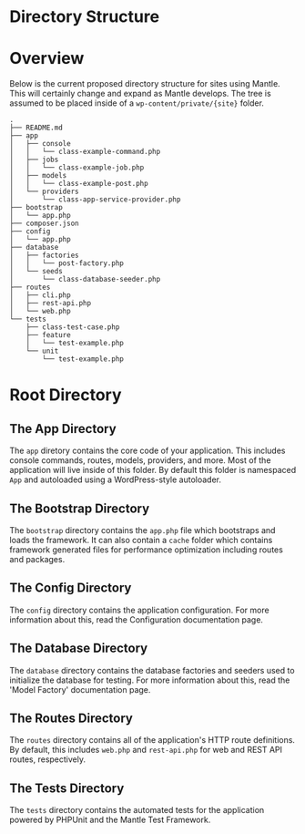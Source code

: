 # Directory Structure

# Overview

Below is the current proposed directory structure for sites using Mantle. This
will certainly change and expand as Mantle develops. The tree is assumed to be
placed inside of a `wp-content/private/{site}` folder.

```
.
├── README.md
├── app
│   ├── console
│   │   └── class-example-command.php
│   ├── jobs
│   │   └── class-example-job.php
│   ├── models
│   │   └── class-example-post.php
│   └── providers
│       └── class-app-service-provider.php
├── bootstrap
│   └── app.php
├── composer.json
├── config
│   └── app.php
├── database
│   ├── factories
│   │   └── post-factory.php
│   └── seeds
│       └── class-database-seeder.php
├── routes
│   ├── cli.php
│   ├── rest-api.php
│   └── web.php
└── tests
    ├── class-test-case.php
    ├── feature
    │   └── test-example.php
    └── unit
        └── test-example.php
```

# Root Directory
## The App Directory
The `app` diretory contains the core code of your application. This includes
console commands, routes, models, providers, and more. Most of the application
will live inside of this folder. By default this folder is namespaced `App` and
autoloaded using a WordPress-style autoloader.

## The Bootstrap Directory
The `bootstrap` directory contains the `app.php` file which bootstraps and loads the
framework. It can also contain a `cache` folder which contains framework
generated files for performance optimization including routes and packages.

## The Config Directory
The `config` directory contains the application configuration. For more
information about this, read the Configuration documentation page.

## The Database Directory
The `database` directory contains the database factories and seeders used to
initialize the database for testing. For more information about this, read the
'Model Factory' documentation page.

## The Routes Directory
The `routes` directory contains all of the application's HTTP route definitions.
By default, this includes `web.php` and `rest-api.php` for web and REST API
routes, respectively.

## The Tests Directory
The `tests` directory contains the automated tests for the application powered
by PHPUnit and the Mantle Test Framework.
